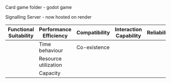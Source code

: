 Card game folder - godot game

Signalling Server - now hosted on render

| Functional Suitability | Performance Efficiency | Compatibility | Interaction Capability | Reliability | Security | Maintainability | Flexibility | Safety |
|---|---|---|---|---|---|---|---|---|
|| Time behaviour  | Co-existence  | | | | | | | 
|| Resource utilization   | | | | | | | | 
|| Capacity   | | | | | | | | 
